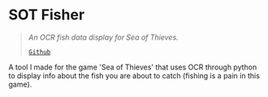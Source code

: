 # SOT Fisher
> *An OCR fish data display for Sea of Thieves.*
>
> [`Github`](https://github.com/kaighe/sot-fisher)

A tool I made for the game 'Sea of Thieves' that uses OCR through python to 
display info about the fish you are about to catch (fishing is a pain in this game).